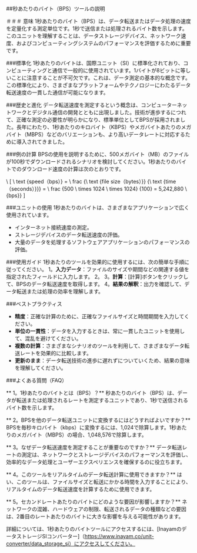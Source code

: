 ##秒あたりのバイト（BPS）ツールの説明

＃＃＃ 意味
1秒あたりのバイト（BPS）は、データ転送またはデータ処理の速度を定量化する測定単位です。1秒で送信または処理されるバイト数を示します。このユニットを理解することは、データストレージデバイス、ネットワーク速度、およびコンピューティングシステムのパフォーマンスを評価するために重要です。

###標準化
1秒あたりのバイトは、国際ユニット（SI）に標準化されており、コンピューティングと通信で一般的に使用されています。1バイトが8ビットに等しいことに注意することが不可欠です。これは、データ測定の基本的な概念です。この標準化により、さまざまなプラットフォームやテクノロジーにわたるデータ転送速度の一貫した通信が可能になります。

###歴史と進化
データ転送速度を測定するという概念は、コンピューターネットワークとデジタル通信の開発とともに出現しました。技術が進歩するにつれて、正確な測定の必要性が明らかになり、標準単位としてBPSが採用されました。長年にわたり、1秒あたりのキロバイト（KBPS）やメガバイトあたりのメガバイト（MBPS）などのバリエーションも、より高いデータレートに対応するために導入されてきました。

###例の計算
BPSの使用を説明するために、500メガバイト（MB）のファイルが100秒でダウンロードされるシナリオを検討してください。1秒あたりのバイトでのダウンロード速度の計算は次のとおりです。

\ [
\ text {speed（bps）} = \ frac {\ text {file size（bytes）}} {\ text {time（seconds）}}} = \ frac {500 \ times 1024 \ times 1024} {100} = 5,242,880 \ {bps}}
\]

###ユニットの使用
1秒あたりのバイトは、さまざまなアプリケーションで広く使用されています。
- インターネット接続速度の測定。
- ストレージデバイスのデータ転送速度の評価。
- 大量のデータを処理するソフトウェアアプリケーションのパフォーマンスの評価。

###使用ガイド
1秒あたりのツールを効果的に使用するには、次の簡単な手順に従ってください。
1。**入力データ**：ファイルのサイズや期間などの関連する値を指定されたフィールドに入力します。
2。
3。**計算**：[計算]ボタンをクリックして、BPSのデータ転送速度を取得します。
4。**結果の解釈**：出力を確認して、データ転送または処理の効率を理解します。

###ベストプラクティス
-  **精度**：正確な計算のために、正確なファイルサイズと時間期間を入力してください。
-  **単位の一貫性**：データを入力するときは、常に一貫したユニットを使用して、混乱を避けてください。
-  **複数の計算**：さまざまなシナリオのツールを利用して、さまざまなデータ転送レートを効果的に比較します。
-  **更新のまま**：データ転送技術の進歩に遅れずについていくため、結果の意味を理解してください。

###よくある質問（FAQ）

** 1。1秒あたりのバイトとは（BPS）？**
秒あたりのバイト（BPS）は、データが転送または処理されるレートを測定するユニットであり、1秒で送信されるバイト数を示します。

** 2。BPSを他のデータ転送ユニットに変換するにはどうすればよいですか？**
BPSを毎秒キロバイト（kbps）に変換するには、1,024で除算します。1秒あたりのメガバイト（MBPS）の場合、1,048,576で除算します。

** 3。なぜデータ転送速度を測定することが重要なのですか？**
データ転送レートの測定は、ネットワークとストレージデバイスのパフォーマンスを評価し、効率的なデータ処理とユーザーエクスペリエンスを確保するのに役立ちます。

** 4。このツールをリアルタイムのデータ転送計算に使用できますか？**
はい、このツールは、ファイルサイズと転送にかかる時間を入力することにより、リアルタイムのデータ転送速度を計算するために使用できます。

** 5。セカンドレートあたりのバイトにどのような要因が影響しますか？**
ネットワークの混雑、ハードウェアの制限、転送されるデータの種類などの要因は、2番目のレートあたりのバイトに大きな影響を与える可能性があります。

詳細については、1秒あたりのバイトツールにアクセスするには、[InayamのデータストレージSIコンバーター]（https://www.inayam.co/unit-converter/data_storage_si）にアクセスしてください。